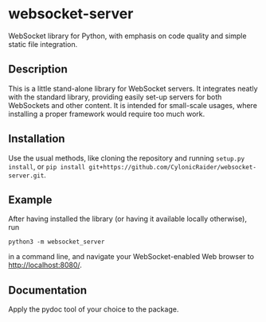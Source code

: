 # websocket-server

WebSocket library for Python, with emphasis on code quality and simple static file integration.

## Description

This is a little stand-alone library for WebSocket servers.
It integrates neatly with the standard library, providing easily set-up
servers for both WebSockets and other content. It is intended for
small-scale usages, where installing a proper framework would require
too much work.

## Installation

Use the usual methods, like cloning the repository and running `setup.py install`, or
`pip install git+https://github.com/CylonicRaider/websocket-server.git`.

## Example

After having installed the library (or having it available locally otherwise), run

    python3 -m websocket_server

in a command line, and navigate your WebSocket-enabled Web browser to
[http://localhost:8080/](http://localhost:8080/).

## Documentation

Apply the pydoc tool of your choice to the package.
